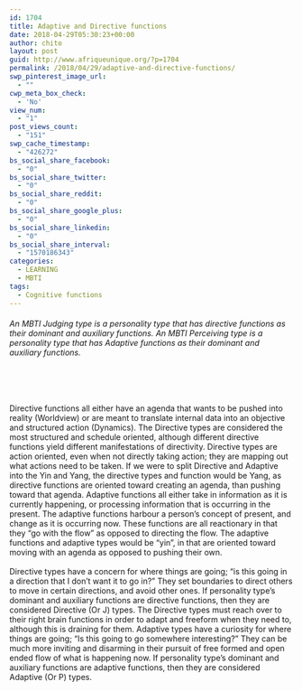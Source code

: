 ```yaml
---
id: 1704
title: Adaptive and Directive functions
date: 2018-04-29T05:30:23+00:00
author: chito
layout: post
guid: http://www.afriqueunique.org/?p=1704
permalink: /2018/04/29/adaptive-and-directive-functions/
swp_pinterest_image_url:
  - ""
cwp_meta_box_check:
  - 'No'
view_num:
  - "1"
post_views_count:
  - "151"
swp_cache_timestamp:
  - "426272"
bs_social_share_facebook:
  - "0"
bs_social_share_twitter:
  - "0"
bs_social_share_reddit:
  - "0"
bs_social_share_google_plus:
  - "0"
bs_social_share_linkedin:
  - "0"
bs_social_share_interval:
  - "1570186343"
categories:
  - LEARNING
  - MBTI
tags:
  - Cognitive functions
---
```

<div class="_2cuy _3dgx" data-block="true" data-editor="3rhet" data-offset-key="57t38-0-0">
  <h6 class="_1mf _1mj" data-offset-key="57t38-0-0">
    <span data-offset-key="57t38-0-0">An MBTI Judging type is a personality type that has directive functions as their dominant and auxiliary functions. An MBTI Perceiving type is a personality type that has Adaptive functions as their dominant and auxiliary functions.</span>
  </h6>
  
  <h6 data-offset-key="57t38-0-0">
    &nbsp;
  </h6>
</div>

<div class="_1mf _1mj" data-offset-key="72cta-0-0">
  <span data-offset-key="72cta-0-0">Directive functions all either have an agenda that wants to be pushed into reality (Worldview) or are meant to translate internal data into an objective and structured action (Dynamics). The Directive types are considered the most structured and schedule oriented, although different directive functions yield different manifestations of directivity. Directive types are action oriented, even when not directly taking action; they are mapping out what actions need to be taken. If we were to split Directive and Adaptive into the Yin and Yang, the directive types and function would be Yang, as directive functions are oriented toward creating an agenda, than pushing toward that agenda. Adaptive functions all either take in information as it is currently happening, or processing information that is occurring in the present. The adaptive functions harbour a person’s concept of present, and change as it is occurring now. These functions are all reactionary in that they “go with the flow” as opposed to directing the flow. The adaptive functions and adaptive types would be “yin”, in that are oriented toward moving with an agenda as opposed to pushing their own.</span>
</div>

<div data-offset-key="72cta-0-0">
  &nbsp;
</div>

<div class="_1mf _1mj" data-offset-key="6p8vt-0-0">
  <span data-offset-key="6p8vt-0-0">Directive types have a concern for where things are going; “is this going in a direction that I don’t want it to go in?” They set boundaries to direct others to move in certain directions, and avoid other ones. If personality type’s dominant and auxiliary functions are directive functions, then they are considered Directive (Or J) types. The Directive types must reach over to their right brain functions in order to adapt and freeform when they need to, although this is draining for them. Adaptive types have a curiosity for where things are going; “Is this going to go somewhere interesting?” They can be much more inviting and disarming in their pursuit of free formed and open ended flow of what is happening now. If personality type’s dominant and auxiliary functions are adaptive functions, then they are considered Adaptive (Or P) types. </span>
</div>

<h6 class="_2cuy _3dgx" data-block="true" data-editor="3rhet" data-offset-key="f0h4i-0-0">
  &nbsp;
</h6>